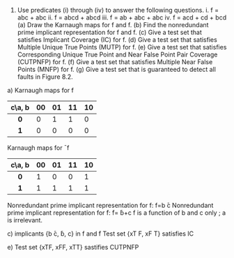﻿
1. Use predicates (i) through (iv) to answer the following questions. i. f = abc + abc ii. f = abcd + abcd iii. f = ab + abc + abc iv. f = acd + cd + bcd (a) Draw the Karnaugh maps for f and f. (b) Find the nonredundant prime implicant representation for f and f. (c) Give a test set that satisfies Implicant Coverage (IC) for f. (d) Give a test set that satisfies Multiple Unique True Points (MUTP) for f. (e) Give a test set that satisfies Corresponding Unique True Point and Near False Point Pair Coverage (CUTPNFP) for f. (f) Give a test set that satisfies Multiple Near False Points (MNFP) for f. (g) Give a test set that is guaranteed to detect all faults in Figure 8.2.

a)
Karnaugh maps for f
  

| c\a, b | 00 | 01 | 11 | 10 |
|:------:|----|----|----|----|
| **0** | 0 | 1 | 1 | 0 |
| **1** | 0 | 0 | 0 | 0 |

  

Karnaugh maps for ¯f

| c\a, b | 00 | 01 | 11 | 10 |
|:------:|----|----|----|----|
| **0** | 1 | 0 | 0 | 1 |
| **1** | 1 | 1 | 1 | 1 |

Nonredundant prime implicant representation for f: f=b ̄c
Nonredundant prime implicant representation for ̄f:  ̄f= ̄b+c
f is a function of b and c only ; a is irrelevant.

  

c)
implicants {b ̄c, ̄b, c} in f and ̄f
Test set {xT F, xF T} satisfies IC
  
e)
Test set {xTF, xFF, xTT} sastifies CUTPNFP
